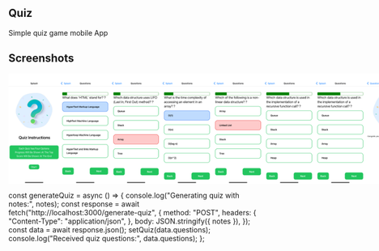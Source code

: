## Quiz

Simple quiz game mobile App

## Screenshots

<div style="display:flex;" >
<img src="/screenshots/1.PNG" width="20%" >
<img src="/screenshots/2.PNG" width="20%" >
<img src="/screenshots/3.PNG" width="20%" >
<img src="/screenshots/4.PNG" width="20%" >
<img src="/screenshots/5.PNG" width="20%" >
<img src="/screenshots/6.PNG" width="20%" >
<img src="/screenshots/6.PNG" width="20%" >
<img src="/screenshots/7.PNG" width="20%" >
<img src="/screenshots/8.PNG" width="20%" >
<img src="/screenshots/9.PNG" width="20%" >
<img src="/screenshots/10.PNG" width="20%" >

</div>

const generateQuiz = async () => {
console.log("Generating quiz with notes:", notes);
const response = await fetch("http://localhost:3000/generate-quiz", {
method: "POST",
headers: {
"Content-Type": "application/json",
},
body: JSON.stringify({ notes }),
});
const data = await response.json();
setQuiz(data.questions);
console.log("Received quiz questions:", data.questions);
};

